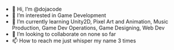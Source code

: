 - 👋 Hi, I’m @dojacode
- 👀 I’m interested in Game Development
- 🌱 I’m currently learning Unity2D, Pixel Art and Animation, Music Production, Game Dev Operations, Game Designing, Web Dev
- 💞️ I’m looking to collaborate on none so far
- 📫 How to reach me just whisper my name 3 times

<!---
dojacode/dojacode is a ✨ special ✨ repository because its `README.md` (this file) appears on your GitHub profile.
You can click the Preview link to take a look at your changes.
--->
